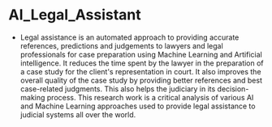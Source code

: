 # AI_Legal_Assistant
- Legal assistance is an automated approach to providing accurate references, predictions and judgements to lawyers and legal professionals for case preparation using Machine Learning and Artificial intelligence. It reduces the time spent by the lawyer in the preparation of a case study for the client's representation in court. It also improves the overall quality of the case study by providing better references and
best case-related judgments. This also helps the judiciary in its decision-making process. This research work is a critical analysis of various AI and Machine Learning approaches used to provide legal assistance to judicial systems all over the world.
